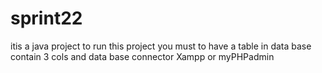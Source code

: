 # sprint22
itis a java project 
to run this project you must to have a table in data base contain 3 cols
and data base connector 
Xampp or myPHPadmin
